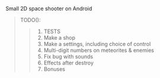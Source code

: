 Small 2D space shooter on Android

>TODO(): 
>>1. TESTS
>>2. Make a shop
>>3. Make a settings, including choice of control
>>4. Multi-digit numbers on meteorites & enemies
>>5. Fix bug with sounds
>>6. Effects after destroy
>>7. Bonuses
